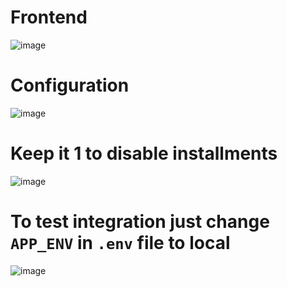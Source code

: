 # Frontend
![image](https://github.com/NawrasBukhari/postpay-botble/assets/63796900/127d688a-2740-4f2e-ab93-7a55a8d003f3)

# Configuration
![image](https://github.com/NawrasBukhari/postpay-botble/assets/63796900/372a4c9b-f01f-49fd-a8e6-c5f888eff289)
# Keep it 1 to disable installments
![image](https://github.com/NawrasBukhari/postpay-botble/assets/63796900/89900c39-4924-4535-87b9-26f1d3d47f78)
# To test integration just change `APP_ENV` in `.env` file to local
![image](https://github.com/NawrasBukhari/postpay-botble/assets/63796900/87727337-9284-4893-9282-d00ec6b391f9)

